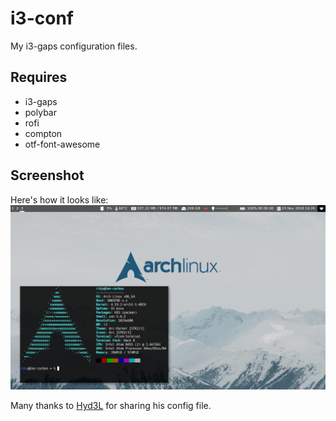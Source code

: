 # i3-conf
My i3-gaps configuration files.
## Requires
- i3-gaps
- polybar
- rofi
- compton
- otf-font-awesome
## Screenshot
Here's how it looks like:
![alt text](https://raw.githubusercontent.com/ErreKappa1/i3-conf/master/img/screenshot.png)

Many thanks to [Hyd3L](https://github.com/Hyd3L) for sharing his config file.

